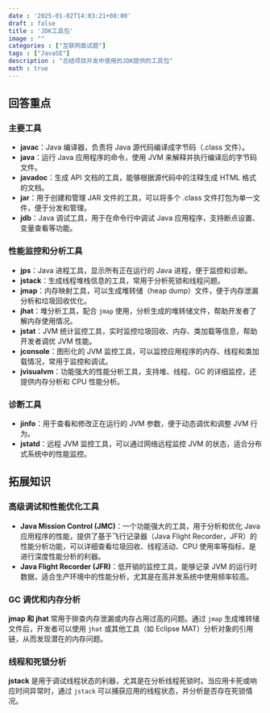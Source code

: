 ```yaml
---
date : '2025-01-02T14:03:21+08:00'
draft : false
title : 'JDK工具包'
image : ""
categories : ["互联网面试题"]
tags : ["JavaSE"]
description : "总结项目开发中使用的JDK提供的工具包"
math : true
---
```


## 回答重点

### 主要工具

- **javac**：Java 编译器，负责将 Java 源代码编译成字节码（.class 文件）。
- **java**：运行 Java 应用程序的命令，使用 JVM 来解释并执行编译后的字节码文件。
- **javadoc**：生成 API 文档的工具，能够根据源代码中的注释生成 HTML 格式的文档。
- **jar**：用于创建和管理 JAR 文件的工具，可以将多个 .class 文件打包为单一文件，便于分发和管理。
- **jdb**：Java 调试工具，用于在命令行中调试 Java 应用程序，支持断点设置、变量查看等功能。

### 性能监控和分析工具

- **jps**：Java 进程工具，显示所有正在运行的 Java 进程，便于监控和诊断。
- **jstack**：生成线程堆栈信息的工具，常用于分析死锁和线程问题。
- **jmap**：内存映射工具，可以生成堆转储（heap dump）文件，便于内存泄漏分析和垃圾回收优化。
- **jhat**：堆分析工具，配合 `jmap` 使用，分析生成的堆转储文件，帮助开发者了解内存使用情况。
- **jstat**：JVM 统计监控工具，实时监控垃圾回收、内存、类加载等信息，帮助开发者调优 JVM 性能。
- **jconsole**：图形化的 JVM 监控工具，可以监控应用程序的内存、线程和类加载情况，常用于监控和调试。
- **jvisualvm**：功能强大的性能分析工具，支持堆、线程、GC 的详细监控，还提供内存分析和 CPU 性能分析。

### 诊断工具

- **jinfo**：用于查看和修改正在运行的 JVM 参数，便于动态调优和调整 JVM 行为。
- **jstatd**：远程 JVM 监控工具，可以通过网络远程监控 JVM 的状态，适合分布式系统中的性能监控。

## 拓展知识

### 高级调试和性能优化工具

- **Java Mission Control (JMC)**：一个功能强大的工具，用于分析和优化 Java 应用程序的性能，提供了基于飞行记录器（Java Flight Recorder，JFR）的性能分析功能，可以详细查看垃圾回收、线程活动、CPU 使用率等指标，是进行深度性能分析的利器。
- **Java Flight Recorder (JFR)**：低开销的监控工具，能够记录 JVM 的运行时数据，适合生产环境中的性能分析，尤其是在高并发系统中使用频率较高。

### GC 调优和内存分析

**jmap 和 jhat** 常用于排查内存泄漏或内存占用过高的问题。通过 `jmap` 生成堆转储文件后，开发者可以使用 `jhat` 或其他工具（如 Eclipse MAT）分析对象的引用链，从而发现潜在的内存问题。

### 线程和死锁分析

**jstack** 是用于调试线程状态的利器，尤其是在分析线程死锁时。当应用卡死或响应时间异常时，通过 `jstack` 可以捕获应用的线程状态，并分析是否存在死锁情况。

